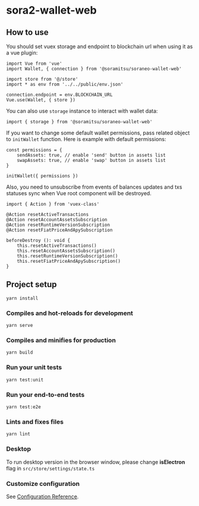 # sora2-wallet-web

## How to use

You should set vuex storage and endpoint to blockchain url when using it as a vue plugin:
```
import Vue from 'vue'
import Wallet, { connection } from '@soramitsu/soraneo-wallet-web'

import store from '@/store'
import * as env from '../../public/env.json'

connection.endpoint = env.BLOCKCHAIN_URL
Vue.use(Wallet, { store })
```

You can also use `storage` instance to interact with wallet data:

```
import { storage } from '@soramitsu/soraneo-wallet-web'

```

If you want to change some default wallet permissions, pass related object to `initWallet` function.
Here is example with default permissions:

```
const permissions = {
    sendAssets: true, // enable 'send' button in assets list
    swapAssets: true, // enable 'swap' button in assets list
}

initWallet({ permissions })
```

Also, you need to unsubscribe from events of balances updates and txs statuses sync when Vue root component will be destroyed.

```
import { Action } from 'vuex-class'

@Action resetActiveTransactions
@Action resetAccountAssetsSubscription
@Action resetRuntimeVersionSubscription
@Action resetFiatPriceAndApySubscription

beforeDestroy (): void {
    this.resetActiveTransactions()
    this.resetAccountAssetsSubscription()
    this.resetRuntimeVersionSubscription()
    this.resetFiatPriceAndApySubscription()
}
```

## Project setup
```
yarn install
```

### Compiles and hot-reloads for development
```
yarn serve
```

### Compiles and minifies for production
```
yarn build
```

### Run your unit tests
```
yarn test:unit
```

### Run your end-to-end tests
```
yarn test:e2e
```

### Lints and fixes files
```
yarn lint
```

### Desktop
To run desktop version in the browser window, please change **isElectron** flag in `src/store/settings/state.ts`

### Customize configuration
See [Configuration Reference](https://cli.vuejs.org/config/).
